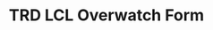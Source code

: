 ---
title: TRD LCL Overwatch Form
redirect_to: https://forms.gle/QKm9ZUuKfVwrad7x7
redirect_from: 
  - /LCLOW2324Form
  - /lclow2324form
---
